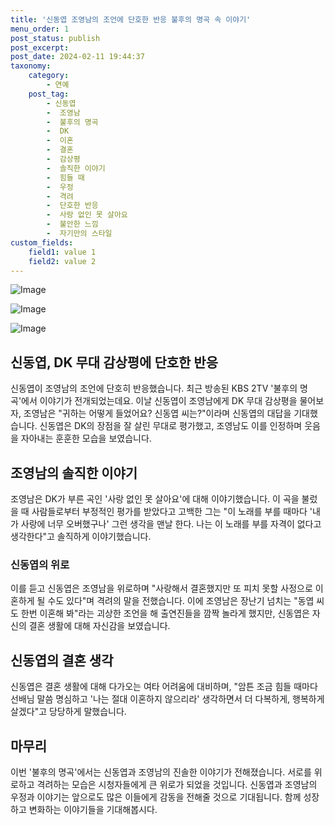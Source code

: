 ```yaml
---
title: '신동엽 조영남의 조언에 단호한 반응 불후의 명곡 속 이야기'
menu_order: 1
post_status: publish
post_excerpt: 
post_date: 2024-02-11 19:44:37
taxonomy:
    category:
        - 연예
    post_tag:
        - 신동엽
        -  조영남
        -  불후의 명곡
        -  DK
        -  이혼
        -  결혼
        -  감상평
        -  솔직한 이야기
        -  힘들 때
        -  우정
        -  격려
        -  단호한 반응
        -  사랑 없인 못 살아요
        -  불안한 느낌
        -  자기만의 스타일
custom_fields:
    field1: value 1
    field2: value 2
---
```


![Image](https://mimgnews.pstatic.net/image/311/2024/02/10/0001690446_001_20240210202104977.jpg?type=w540)

![Image](https://ssl.pstatic.net/mimgnews/image/311/2024/02/10/0001690446_002_20240210202105033.jpg?type=w540)

![Image](https://mimgnews.pstatic.net/image/311/2024/02/10/0001690446_003_20240210202105103.jpg?type=w540)

## 신동엽, DK 무대 감상평에 단호한 반응
신동엽이 조영남의 조언에 단호히 반응했습니다. 최근 방송된 KBS 2TV '불후의 명곡'에서 이야기가 전개되었는데요. 이날 신동엽이 조영남에게 DK 무대 감상평을 물어보자, 조영남은 "귀하는 어떻게 들었어요? 신동엽 씨는?"이라며 신동엽의 대답을 기대했습니다. 신동엽은 DK의 장점을 잘 살린 무대로 평가했고, 조영남도 이를 인정하며 웃음을 자아내는 훈훈한 모습을 보였습니다.
## 조영남의 솔직한 이야기
조영남은 DK가 부른 곡인 '사랑 없인 못 살아요'에 대해 이야기했습니다. 이 곡을 불렀을 때 사람들로부터 부정적인 평가를 받았다고 고백한 그는 "이 노래를 부를 때마다 '내가 사랑에 너무 오버했구나' 그런 생각을 맨날 한다. 나는 이 노래를 부를 자격이 없다고 생각한다"고 솔직하게 이야기했습니다.
### 신동엽의 위로
이를 듣고 신동엽은 조영남을 위로하며 "사랑해서 결혼했지만 또 피치 못할 사정으로 이혼하게 될 수도 있다"며 격려의 말을 전했습니다. 이에 조영남은 장난기 넘치는 "동엽 씨도 한번 이혼해 봐"라는 괴상한 조언을 해 출연진들을 깜짝 놀라게 했지만, 신동엽은 자신의 결혼 생활에 대해 자신감을 보였습니다.
## 신동엽의 결혼 생각
신동엽은 결혼 생활에 대해 다가오는 여타 어려움에 대비하며, "암튼 조금 힘들 때마다 선배님 말씀 명심하고 '나는 절대 이혼하지 않으리라' 생각하면서 더 다복하게, 행복하게 살겠다"고 당당하게 말했습니다.
## 마무리
이번 '불후의 명곡'에서는 신동엽과 조영남의 진솔한 이야기가 전해졌습니다. 서로를 위로하고 격려하는 모습은 시청자들에게 큰 위로가 되었을 것입니다. 신동엽과 조영남의 우정과 이야기는 앞으로도 많은 이들에게 감동을 전해줄 것으로 기대됩니다. 함께 성장하고 변화하는 이야기들을 기대해봅시다.
